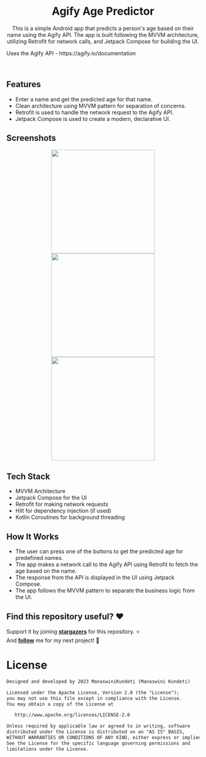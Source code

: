 <h1 align="center">Agify Age Predictor</h1>
<p align="center"> This is a simple Android app that predicts a person's age based on their name using the Agify API. The app is built following the MVVM architecture, utilizing Retrofit for network calls, and Jetpack Compose for building the UI.</p>
<p> Uses the Agify API - https://agify.io/documentation </p>
</br>

## Features
- Enter a name and get the predicted age for that name.
- Clean architecture using MVVM pattern for separation of concerns.
- Retrofit is used to handle the network request to the Agify API.
- Jetpack Compose is used to create a modern, declarative UI.

## Screenshots
<p align="center">
<img src="/screenshots/michael.png" width="270"/>
<img src="/screenshots/sarah" width="270"/>
<img src="/screenshots/john.png" width="270"/>
</p>


## Tech Stack
- MVVM Architecture
- Jetpack Compose for the UI
- Retrofit for making network requests
- Hilt for dependency injection (if used)
- Kotlin Coroutines for background threading

## How It Works
- The user can press one of the buttons to get the predicted age for predefined names.
- The app makes a network call to the Agify API using Retrofit to fetch the age based on the name.
- The response from the API is displayed in the UI using Jetpack Compose.
- The app follows the MVVM pattern to separate the business logic from the UI.


## Find this repository useful? :heart:
Support it by joining __[stargazers](https://github.com/ManaswiniKundeti/Agify/stargazers)__ for this repository. :star: <br>
And __[follow](https://github.com/manaswinikundeti)__ me for my next project! 🤩

# License
```xml
Designed and developed by 2023 ManaswiniKundeti (Manaswini Kundeti)

Licensed under the Apache License, Version 2.0 (the "License");
you may not use this file except in compliance with the License.
You may obtain a copy of the License at

   http://www.apache.org/licenses/LICENSE-2.0

Unless required by applicable law or agreed to in writing, software
distributed under the License is distributed on an "AS IS" BASIS,
WITHOUT WARRANTIES OR CONDITIONS OF ANY KIND, either express or implied.
See the License for the specific language governing permissions and
limitations under the License.
```

